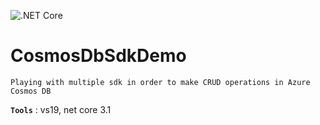 ![.NET Core](https://github.com/aimenux/CosmosDbSdkDemo/workflows/.NET%20Core/badge.svg)
# CosmosDbSdkDemo
```
Playing with multiple sdk in order to make CRUD operations in Azure Cosmos DB
```

**`Tools`** : vs19, net core 3.1